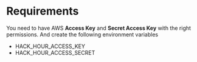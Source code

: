 # Requirements
You need to have AWS **Access Key** and **Secret Access Key** with the right permissions. And create the following environment variables
* HACK_HOUR_ACCESS_KEY
* HACK_HOUR_ACCESS_SECRET
